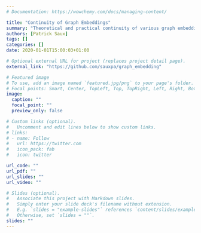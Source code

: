 ```yaml
---
# Documentation: https://wowchemy.com/docs/managing-content/

title: "Continuity of Graph Embeddings"
summary: "Theoretical and practical continuity of various graph embeddings (eigenmap, deep walk, graph kernels, random walk factorisation...)"
authors: [Patrick Saux]
tags: []
categories: []
date: 2020-01-01T15:00:03+01:00

# Optional external URL for project (replaces project detail page).
external_link: "https://github.com/sauxpa/graph_embedding"

# Featured image
# To use, add an image named `featured.jpg/png` to your page's folder.
# Focal points: Smart, Center, TopLeft, Top, TopRight, Left, Right, BottomLeft, Bottom, BottomRight.
image:
  caption: ""
  focal_point: ""
  preview_only: false

# Custom links (optional).
#   Uncomment and edit lines below to show custom links.
# links:
# - name: Follow
#   url: https://twitter.com
#   icon_pack: fab
#   icon: twitter

url_code: ""
url_pdf: ""
url_slides: ""
url_video: ""

# Slides (optional).
#   Associate this project with Markdown slides.
#   Simply enter your slide deck's filename without extension.
#   E.g. `slides = "example-slides"` references `content/slides/example-slides.md`.
#   Otherwise, set `slides = ""`.
slides: ""
---
```

